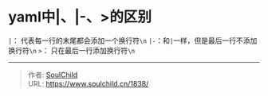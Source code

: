 # yaml中|、|-、&gt;的区别

<!--more-->
`|`： 代表每一行的末尾都会添加一个换行符`\n`
`|-`：和`|`一样，但是最后一行不添加换行符`\n`
`>`： 只在最后一行添加换行符`\n`


---

> 作者: [SoulChild](https://www.soulchild.cn)  
> URL: https://www.soulchild.cn/1838/  

